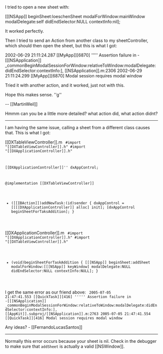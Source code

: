 I tried to open a new sheet with:

[[[NSApp]] beginSheet:loeschenSheet modalForWindow:mainWindow modalDelegate:self didEndSelector:NULL contextInfo:nil];

It worked perfectly.


Then I tried to send an Action from another class to my sheetController, which should then open the sheet, but this is what I got:

2002-06-29 21:11:24.287 [[MyApp]][6870] ''''' Assertion failure in -[[[NSApplication]] _commonBeginModalSessionForWindow:relativeToWindow:modalDelegate:didEndSelector:contextInfo:], [[NSApplication]].m:2306
2002-06-29 21:11:24.299 [[MyApp]][6870] Modal session requires modal window

Tried it with another action, and it worked, just not with this.


Hope this makes sense. ''g''

-- [[MartinWeil]]

Hmmm can you be a little more detailed? what action did, what action didnt?

----

I am having the same issue, calling a sheet from a different class causes that. This is what I got:

[[DXTableViewController]].m
<code>
#import "[[DXTableViewController]].h"
#import "[[DXApplicationController]].h"

[[DXApplicationController]]'' dxAppControl;

@implementation [[DXTableViewController]]

- ([[IBAction]])addNewTask:(id)sender {
dxAppControl = [[[[DXApplicationController]] alloc] init];
[dxAppControl beginSheetForTaksAddition];
}
</code>

[[DXApplicationController]].m
<code>
#import "[[DXApplicationController]].h"
#import "[[DXTableViewController]].h"

- (void)beginSheetForTaskAddition {
[[[NSApp]] beginSheet:addSheet modalForWindow:[[[NSApp]] keyWindow] modalDelegate:NULL didEndSelector:NULL contextInfo:NULL];
}
</code>

I get the same error as our friend above:
<code>
2005-07-05 21:47:41.553 [[QuickTask]][416] ''''' Assertion failure in -[[[NSApplication]] _commonBeginModalSessionForWindow:relativeToWindow:modalDelegate:didEndSelector:contextInfo:], [[AppKit]].subproj/[[NSApplication]].m:2763
2005-07-05 21:47:41.554 [[QuickTask]][416] Modal session requires modal window
</code>

Any ideas? - [[FernandoLucasSantos]]

----

Normally this error occurs because your sheet is nil. Check in the debugger to make sure that <code>addSheet</code> is actually a valid [[NSWindow]].
